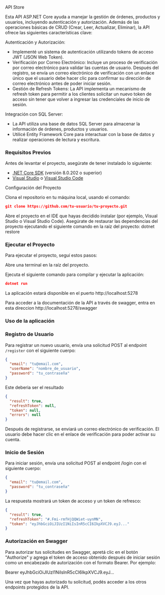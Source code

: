 API Store

Esta API ASP.NET Core ayuda a manejar la gestión de órdenes, productos y usuarios, incluyendo autenticación y autorización. Además de las operaciones básicas de CRUD (Crear, Leer, Actualizar, Eliminar), la API ofrece las siguientes características clave:

Autenticación y Autorización: 
- Implementé un sistema de autenticación utilizando tokens de acceso JWT (JSON Web Token).
- Verificación por Correo Electrónico: Incluye un proceso de verificación por correo electrónico para validar las cuentas de usuario. Después del registro, se envía un correo electrónico de verificación con un enlace único que el usuario debe hacer clic para confirmar su dirección de correo electrónico antes de poder iniciar sesión.
- Gestión de Refresh Tokens: La API implementa un mecanismo de refresh token para permitir a los clientes solicitar un nuevo token de acceso sin tener que volver a ingresar las credenciales de inicio de sesión.
  
Integración con SQL Server:
- La API utiliza una base de datos SQL Server para almacenar la información de órdenes, productos y usuarios. 
- Utilicé Entity Framework Core para interactuar con la base de datos y realizar operaciones de lectura y escritura.

### Requisitos Previos

Antes de levantar el proyecto, asegúrate de tener instalado lo siguiente:

- [.NET Core SDK](https://dotnet.microsoft.com/download) (versión 8.0.202 o superior)
- [Visual Studio](https://visualstudio.microsoft.com/) o [Visual Studio Code](https://code.visualstudio.com/)

Configuración del Proyecto

Clona el repositorio en tu máquina local, usando el comando:
```json
git clone https://github.com/tu-usuario/tu-proyecto.git
```
Abre el proyecto en el IDE que hayas decidido instalar (por ejemplo, Visual Studio o Visual Studio Code).
Asegúrate de restaurar las dependencias del proyecto ejecutando el siguiente comando en la raíz del proyecto:
dotnet restore

### Ejecutar el Proyecto

Para ejecutar el proyecto, seguí estos pasos:

Abre una terminal en la raíz del proyecto.

Ejecuta el siguiente comando para compilar y ejecutar la aplicación:
```json
dotnet run
```
La aplicación estará disponible en el puerto http://localhost:5278

Para acceder a la documentación de la API a través de swagger, entra en esta direccion http://localhost:5278/swagger

### Uso de la aplicación

### Registro de Usuario

Para registrar un nuevo usuario, envía una solicitud POST al endpoint `/register` con el siguiente cuerpo:

```json
{
  "email": "tu@email.com",
  "userName": "nombre_de_usuario",
  "password": "tu_contraseña"
}
```
Este deberia ser el resultado
```json
{
  "result": true,
  "refreshToken": null,
  "token": null,
  "errors": null
}
```
Después de registrarse, se enviará un correo electrónico de verificación. El usuario debe hacer clic en el enlace de verificación para poder activar su cuenta.

### Inicio de Sesión

Para iniciar sesión, envía una solicitud POST al endpoint /login con el siguiente cuerpo:
```json
{
  "email": "tu@email.com",
  "password": "tu_contraseña"
}
```
La respuesta mostrará un token de acceso y un token de refresco:
```json
{
  "result": true,
  "refreshToken": "#.Fmi-rmfHjQQWiet-uynMN",
  "token": "eyJhbGciOiJIUzI1NiIsInR5cCI6IkpXVCJ9.eyJ..."
}
```

### Autorización en Swagger

Para autorizar tus solicitudes en Swagger, apretá clic en el botón "Authorize" y agrega el token de acceso obtenido después de iniciar sesión como un encabezado de autorización con el formato Bearer. Por ejemplo:

Bearer eyJhbGciOiJIUzI1NiIsInR5cCI6IkpXVCJ9.eyJ...

Una vez que hayas autorizado tu solicitud, podés acceder a los otros endpoints protegidos de la API.
